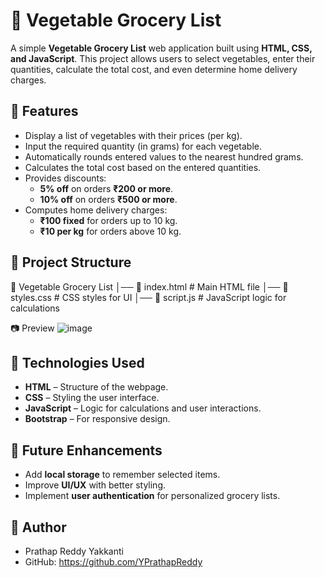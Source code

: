 # 🛒 Vegetable Grocery List

A simple **Vegetable Grocery List** web application built using **HTML, CSS, and JavaScript**. This project allows users to select vegetables, enter their quantities, calculate the total cost, and even determine home delivery charges.

## 📌 Features

- Display a list of vegetables with their prices (per kg).
- Input the required quantity (in grams) for each vegetable.
- Automatically rounds entered values to the nearest hundred grams.
- Calculates the total cost based on the entered quantities.
- Provides discounts:
  - **5% off** on orders **₹200 or more**.
  - **10% off** on orders **₹500 or more**.
- Computes home delivery charges:
  - **₹100 fixed** for orders up to 10 kg.
  - **₹10 per kg** for orders above 10 kg.

## 📂 Project Structure

📁 Vegetable Grocery List
│── 📄 index.html # Main HTML file
│── 📄 styles.css # CSS styles for UI
│── 📄 script.js # JavaScript logic for calculations

📷 Preview
![image](https://github.com/user-attachments/assets/0211822b-fe9b-4b4e-ab8a-ded88b92b1a3)

## 🔧 Technologies Used

- **HTML** – Structure of the webpage.  
- **CSS** – Styling the user interface.  
- **JavaScript** – Logic for calculations and user interactions.  
- **Bootstrap** – For responsive design.  

## 📌 Future Enhancements

- Add **local storage** to remember selected items.  
- Improve **UI/UX** with better styling.  
- Implement **user authentication** for personalized grocery lists.  

## 📝 Author

- Prathap Reddy Yakkanti 
- GitHub: https://github.com/YPrathapReddy

